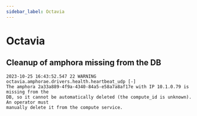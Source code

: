 ```yaml
---
sidebar_label: Octavia
---
```


# Octavia

## Cleanup of amphora missing from the DB

```none title="/var/log/kolla/octavia/octavia-health-manager.log"
2023-10-25 16:43:52.547 22 WARNING octavia.amphorae.drivers.health.heartbeat_udp [-]
The amphora 2a33a889-4f9a-4340-84a5-e58a7a8af17e with IP 10.1.0.79 is missing from the
DB, so it cannot be automatically deleted (the compute_id is unknown). An operator must
manually delete it from the compute service.
```

